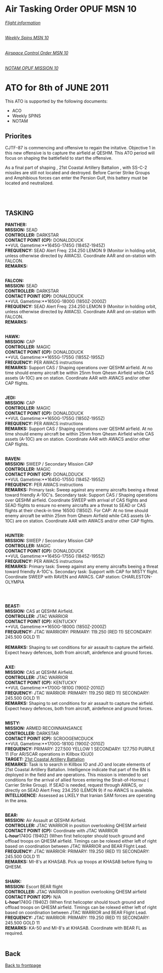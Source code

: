 # Air Tasking Order OPUF MSN 10


###### [Flight information](/OPUF-Brief/Docs/Flights.html)
###### [Weekly Spins MSN 10](/OPUF-Brief/Docs/SPINS_10.html)
###### [Airspace Control Order MSN 10](/OPUF-Brief/Docs/ACO/ACO_10.html)
###### [NOTAM OPUF MISSION 10](/OPUF-Brief/Docs/NOTAM/NOTAM_10.html)

# ATO for 8th of JUNE 2011
This ATO is supported by the following documents: <br>
* ACO
* Weekly SPINS
* NOTAM

## Priorites
CJTF-87 is commencing and offensive to regain the initative. Objective 1 in this new offensive is to capture the airfield at QESHM.
This ATO period will focus on shaping the battlefield to start the offensive. 

As a final part of shaping , 21st Coastal Artillery Battalion , with SS-C-2 missiles are still not located and destroyed.
Before Carrier Strike Groups and Amphibious forces can enter the Persion Gulf, this battery must be located and neutralized.


<br>
<br>

## TASKING 
**PANTHER:** 
<br>
**MISSION:**  SEAD
<br>
**CONTROLLER:** DARKSTAR
<br>
**CONTACT POINT (CP):** DONALDDUCK
<br>
**VUL Gametime:**1645G-1745G (1845Z-1945Z)
<br>
**FREQUENCY:**  SEAD Alert Freq: 234.250	LEMON 9  (Monitor in holding orbit, unless otherwise directed by AWACS). Coordinate AAR and on-station with FALCON.
<br>
**REMARKS:** 
<br>
<br>

**FALCON:** 
<br>
**MISSION:**  SEAD
<br>
**CONTROLLER:**  DARKSTAR
<br>
**CONTACT POINT (CP):** DONALDDUCK
<br>
**VUL Gametime:**1650G-1800G (1850Z-2000Z)
<br>
**FREQUENCY:**  SEAD Alert Freq: 234.250	LEMON 9  (Monitor in holding orbit, unless otherwise directed by AWACS). Coordinate AAR and on-station with FALCON.
<br>
**REMARKS:** 
<br>
<br>

**HAWK:** 
<br>
**MISSION:**  CAP
<br>
**CONTROLLER:** MAGIC
<br>
**CONTACT POINT (CP):** DONALDDUCK
<br>
**VUL Gametime:**1655G-1755G (1855Z-1955Z)
<br>
**FREQUENCY:**  PER AWACS instructions
<br>
**REMARKS:** Support CAS / Shaping operations over QESHM airfield.  At no time should enemy aircraft be within 25nm from Qhesm Airfield while CAS assets (A-10C) are on station. Coordinate AAR with AWACS and/or 
other CAP flights.
<br>
<br>

**JEDI:** 
<br>
**MISSION:**  CAP
<br>
**CONTROLLER:** MAGIC
<br>
**CONTACT POINT (CP):** DONALDDUCK
<br>
**VUL Gametime:**1650G-1755G (1850Z-1955Z)
<br>
**FREQUENCY:**  PER AWACS instructions
<br>
**REMARKS:** Support CAS / Shaping operations over QESHM airfield.  At no time should enemy aircraft be within 25nm from Qhesm Airfield while CAS assets (A-10C) are on station. Coordinate AAR with AWACS and/or 
other CAP flights.
<br>
<br>


**RAVEN:** 
<br>
**MISSION:**  SWEEP / Secondary Mission CAP
<br>
**CONTROLLER:** MAGIC
<br>
**CONTACT POINT (CP):** DONALDDUCK
<br>
**VUL Gametime:**1645G-1755G (1845Z-1955Z)
<br>
**FREQUENCY:**  PER AWACS instructions
<br>
**REMARKS:** Primary task: Sweep against any enemy aircrafts beeing a threat toward friendly A-10C's. Secondary task: Support CAS / Shaping operations over QESHM airfield. 
Coordinate SWEEP with arrival of CAS flights and SEAD flights to ensure no enemy aircrafts are a threat to SEAD or CAS flights at their check-in time 1650G (1850Z).
For CAP: At no time should enemy aircraft be within 25nm from Qhesm Airfield while CAS assets (A-10C) are on station. Coordinate AAR with AWACS and/or 
other CAP flights.
<br>
<br>

**HUNTER:** 
<br>
**MISSION:**  SWEEP / Secondary Mission CAP
<br>
**CONTROLLER:** MAGIC
<br>
**CONTACT POINT (CP):** DONALDDUCK
<br>
**VUL Gametime:**1645G-1755G (1845Z-1955Z)
<br>
**FREQUENCY:**  PER AWACS instructions
<br>
**REMARKS:** Primary task: Sweep against any enemy aircrafts beeing a threat toward friendly A-10C's. Secondary task: Support with CAP for MISTY flight.  Coordinate SWEEP with RAVEN and AWACS.
CAP station: CHARLESTON-OLYMPIA

<br>
<br>


**BEAST:** 
<br>
**MISSION:** CAS at QESHM Airfield.
<br>
**CONTROLLER:** JTAC WARRIOR
<br>
**CONTACT POINT (CP):** KENTUCKY
<br>
**VUL Gametime:**1650G-1800G (1850Z-2000Z)
<br>
**FREQUENCY:**  JTAC WARRIORY: PRIMARY: 119.250	(RED 11) SECONDARY: 245.500	GOLD 11  
<br>
**REMARKS:** Shaping to set conditions for air assault to capture the airfield. Expect heavy defences, both from aircraft, airdefence and ground forces.
<br>
<br>

**AXE:** 
<br>
**MISSION:**  CAS at QESHM Airfield.
<br>
**CONTROLLER:** JTAC WARRIOR
<br>
**CONTACT POINT (CP):** KENTUCKY
<br>
**VUL Gametime:**1700G-1810G (1900Z-2010Z)
<br>
**FREQUENCY:** JTAC WARRIOR: PRIMARY: 119.250	(RED 11) SECONDARY: 245.500	GOLD 11 
<br>
**REMARKS:** Shaping to set conditions for air assault to capture the airfield. Expect heavy defences, both from aircraft, airdefence and ground forces.
<br>
<br>

**MISTY:** 
<br>
**MISSION:**  ARMED RECOINNANSANCE
<br>
**CONTROLLER:** DARKSTAR
<br>
**CONTACT POINT (CP):** SCROOGEMCDUCK
<br>
**VUL Gametime:**1700G-1810G (1900Z-2010Z)
<br>
**FREQUENCY:** PRIMARY: 227.500	YELLOW 1 SECONDARY: 127.750	PURPLE 11  (For AR/SCAR operations in Killbox IO/JO)
<br>
**TARGET:**  [21st Coastal Artillery Battalion](/OPUF-Brief/Docs/Enemy/21ST_CAB.html)
<br>
**REMARKS:** Task is to search in Killbox IO and JO and locate elements of 21st Coastal Artillery Battalion. Intelligence indicate that part of the BN is deployed in the field and are operations.
This mission is intended to set conditions for the arrival of allied forces entering the Strait-of-Hormuz ( Carrier Strike Group).
If SEAD is needed, request through AWACS, or directly on SEAD Alert Freq: 234.250 (LEMON 9) if no AWACS is availeble.
<br>
**INTELLIGENCE:** Assessed as LIKELY that Iranian SAM forces are operating in the area.
<br>
<br>

**BEAR:** 
<br>
**MISSION:**  Air Assault at QESHM Airfield.
<br>
**CONTROLLER:** JTAC WARRIOR in position overlooking QHESM airfield
<br>
**CONTACT POINT (CP):** Coordinate with JTAC WARRIOR
<br>
**L-hour**1740G (1940Z)  (When first helicopter should touch ground and offload troops on QHESM airfield.   Timings can be rolexed either left of right based on coordination between JTAC WARRIOR and BEAR Flight Lead.
<br>
**FREQUENCY:** JTAC WARRIOR: PRIMARY: 119.250	(RED 11) SECONDARY: 245.500	GOLD 11 
<br>
**REMARKS:** MI-8's at KHASAB.   Pick up troops at KHASAB before flying to QHESM.
<br>
<br>

**SHARK:** 
<br>
**MISSION:**  Escort BEAR flight 
<br>
**CONTROLLER:** JTAC WARRIOR in position overlooking QHESM airfield
<br>
**CONTACT POINT (CP):** N/A
<br>
**L-hour**1740G (1940Z)  (When first helicopter should touch ground and offload troops on QHESM airfield.   Timings can be rolexed either left of right based on coordination between JTAC WARRIOR and BEAR Flight Lead.
<br>
**FREQUENCY:** JTAC WARRIOR: PRIMARY: 119.250	(RED 11) SECONDARY: 245.500	GOLD 11 
<br>
**REMARKS:** KA-50 and MI-8's at KHASAB.   Coordinate with BEAR FL as required.
<br>
<br>


## Back
[Back to frontpage](https://132nd-vwing.github.io/OPUF-Brief/)